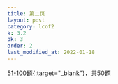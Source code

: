 ```yaml
---
title: 第二页
layout: post
category: lcof2
k: 3.2
pk: 3
order: 2
last_modified_at: 2022-01-18
---
```


[51-100题](https://leetcode.cn/problemset/all/?listId=e8X3pBZi&page=2){:target="_blank"}，共50题